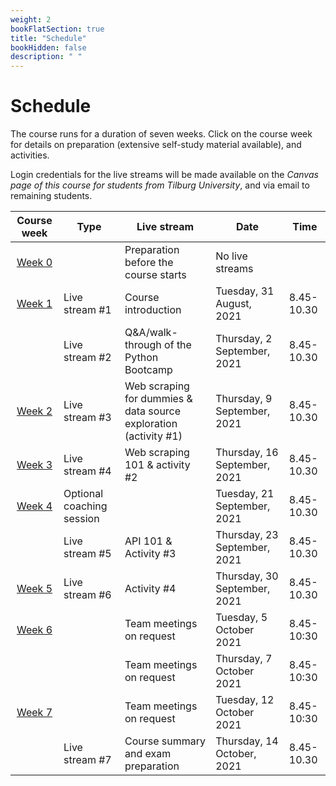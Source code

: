 ```yaml
---
weight: 2
bookFlatSection: true
title: "Schedule"
bookHidden: false
description: " "
---
```


# Schedule

The course runs for a duration of seven weeks. Click on the course week for details on preparation (extensive self-study material available), and activities.

Login credentials for the live streams will be made available on the *Canvas page of this course for students from Tilburg University*, and via email to remaining students.


<!--
Course week|Unit|Mon|Tue|Wed|Thu|Fri|Sat|Sun|
|:-:|:-:|:-:|:-:|:-:|:-:|:-:|:-:|:-:|
|*August 2021*
Week 1|1.1|30|31||||||
|*September 2021*
Week 1|1.1|||1|2|3|4|5|
Week 2|1.2|6|7|8|9|10|11|12
Week 3|1.3|13|14|15|16|17|18|19
Week 4|1.4|20|21|22|23|24|25|26
Week 5|1.5|27|28|29|30|||
|*October 2021*
Week 5|1.5|||||1|2|3
Week 6|1.6|4|5|6|7|8|9|10
Week 7|1.7|11|12|13|14|15|16|17

-->

<!--|[Week 2](./modules/week2)     |Informal meetup|Finalize teams and receive informal feedback on project ideas|Tuesday, 9 February, 2021|9.30-10.30-->

Course week|Type|Live stream|Date|Time
|:-:|---------|---------|-------------|--------------------|
|[Week 0](../../modules/prep)      | | Preparation before the course starts   |No live streams
|[Week 1](../../modules/week1)      |Live stream #1 |Course introduction  |Tuesday, 31 August, 2021|8.45-10.30|
|      |Live stream #2 |Q&A/walk-through of the Python Bootcamp | Thursday, 2 September, 2021|8.45-10.30|
|[Week 2](../../modules/week2)     |Live stream #3 |Web scraping for dummies & data source exploration (activity #1)|Thursday, 9 September, 2021|8.45-10.30|
|[Week 3](../../modules/week3)      |Live stream #4 |Web scraping 101 & activity #2 |Thursday, 16 September, 2021|8.45-10.30|
|[Week 4](../../modules/week4)      |Optional coaching session |  |Tuesday, 21 September, 2021|8.45-10.30|
|     |Live stream #5 | API 101 & Activity #3 |Thursday, 23 September, 2021|8.45-10.30|
|[Week 5](../../modules/week5)      |Live stream #6 | Activity #4 |Thursday, 30 September, 2021|8.45-10.30|
|[Week 6](../../modules/week6)    |  |Team meetings on request   |Tuesday, 5 October 2021|8.45-10:30
| |     |Team meetings on request   |Thursday, 7 October 2021|8.45-10:30
|[Week 7](../../modules/week6)    |  |Team meetings on request   |Tuesday, 12 October 2021|8.45-10:30
|      |Live stream #7 | Course summary and exam preparation  |Thursday, 14 October, 2021|8.45-10.30|



<!--

Course week|Unit|Mon|Tue|Wed|Thu|Fri|Sat|Sun|
|:-:|:-:|:-:|:-:|:-:|:-:|:-:|:-:|:-:|
|*February 2021*
Week 1|3.1|1|2|3|4|5|6|7|
Week 2|3.2|8|9|10|11|12|13|14
Week 3|Self-study|15|16|17|18|19|20|21
Week 4|3.3|22|23|24|25|26|27|28
|*March 2021*
Week 5|3.4|1|2|3|4|5|6|7
Week 6|3.5|8|9|10|11|12|13|14
Week 7|3.6|15|16|17|18|19|20|21
Week 8|3.7|22|23|24|25|26|27|28
 ||Exams|29|30|31
|*April 2021*
        |  |  |  |  ||1|2|3|4
|    |Exams|  |5|6|7|8|9|10|11
-->
